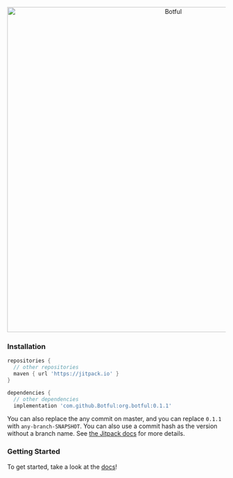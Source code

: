 <p align="center">
  <a href="#">
    <img alt="Botful" src="https://i.imgur.com/WAhi8NS.png" width="750px" height="auto"/>
  </a>
</p>

### Installation

```gradle
repositories {
  // other repositories
  maven { url 'https://jitpack.io' }
}

dependencies {
  // other dependencies
  implementation 'com.github.Botful:org.botful:0.1.1'
```

You can also replace the any commit on master, and you can replace `0.1.1` with `any-branch-SNAPSHOT`. You can also use a commit hash as the version without a branch name. See [the Jitpack docs](https://jitpack.io/docs/) for more details.

### Getting Started

To get started, take a look at the [docs](https://botlin.gitbook.io/botlin/)!
